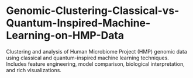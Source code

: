 # Genomic-Clustering-Classical-vs-Quantum-Inspired-Machine-Learning-on-HMP-Data
Clustering and analysis of Human Microbiome Project (HMP) genomic data using classical and quantum-inspired machine learning techniques. Includes feature engineering, model comparison, biological interpretation, and rich visualizations.
